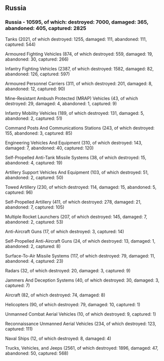 
 
 ## Russia
 
 ### Russia - 10595, of which: destroyed: 7000, damaged: 365, abandoned: 405, captured: 2825

 

 

 Tanks (2021, of which destroyed: 1255, damaged: 111, abandoned: 111, captured: 544)

 Armoured Fighting Vehicles (874, of which destroyed: 559, damaged: 19, abandoned: 30, captured: 266)

 Infantry Fighting Vehicles (2387, of which destroyed: 1582, damaged: 82, abandoned: 126, captured: 597)

 Armoured Personnel Carriers (311, of which destroyed: 201, damaged: 8, abandoned: 12, captured: 90)

 Mine-Resistant Ambush Protected (MRAP) Vehicles (43, of which destroyed: 29, damaged: 4, abandoned: 1, captured: 9)

 Infantry Mobility Vehicles (189, of which destroyed: 131, damaged: 5, abandoned: 2, captured: 51)

 Command Posts And Communications Stations (243, of which destroyed: 155, abandoned: 3, captured: 85)

 Engineering Vehicles And Equipment (310, of which destroyed: 143, damaged: 7, abandoned: 40, captured: 120)

 Self-Propelled Anti-Tank Missile Systems (38, of which destroyed: 15, abandoned: 4, captured: 19)

 Artillery Support Vehicles And Equipment (103, of which destroyed: 51, abandoned: 2, captured: 50)

 Towed Artillery (230, of which destroyed: 114, damaged: 15, abandoned: 5, captured: 96)

 Self-Propelled Artillery (411, of which destroyed: 278, damaged: 21, abandoned: 7, captured: 105)

 Multiple Rocket Launchers (207, of which destroyed: 145, damaged: 7, abandoned: 2, captured: 53)

 Anti-Aircraft Guns (17, of which destroyed: 3, captured: 14)

 Self-Propelled Anti-Aircraft Guns (24, of which destroyed: 13, damaged: 1, abandoned: 2, captured: 8)

 Surface-To-Air Missile Systems (117, of which destroyed: 79, damaged: 11, abandoned: 4, captured: 23)

 Radars (32, of which destroyed: 20, damaged: 3, captured: 9)

 Jammers And Deception Systems (40, of which destroyed: 30, damaged: 3, captured: 7)

 Aircraft (82, of which destroyed: 74, damaged: 8)

 Helicopters (90, of which destroyed: 79, damaged: 10, captured: 1)

 Unmanned Combat Aerial Vehicles (10, of which destroyed: 9, captured: 1)

 Reconnaissance Unmanned Aerial Vehicles (234, of which destroyed: 123, captured: 111)

 Naval Ships (12, of which destroyed: 8, damaged: 4)

 Trucks, Vehicles, and Jeeps (2561, of which destroyed: 1896, damaged: 47, abandoned: 50, captured: 568)

